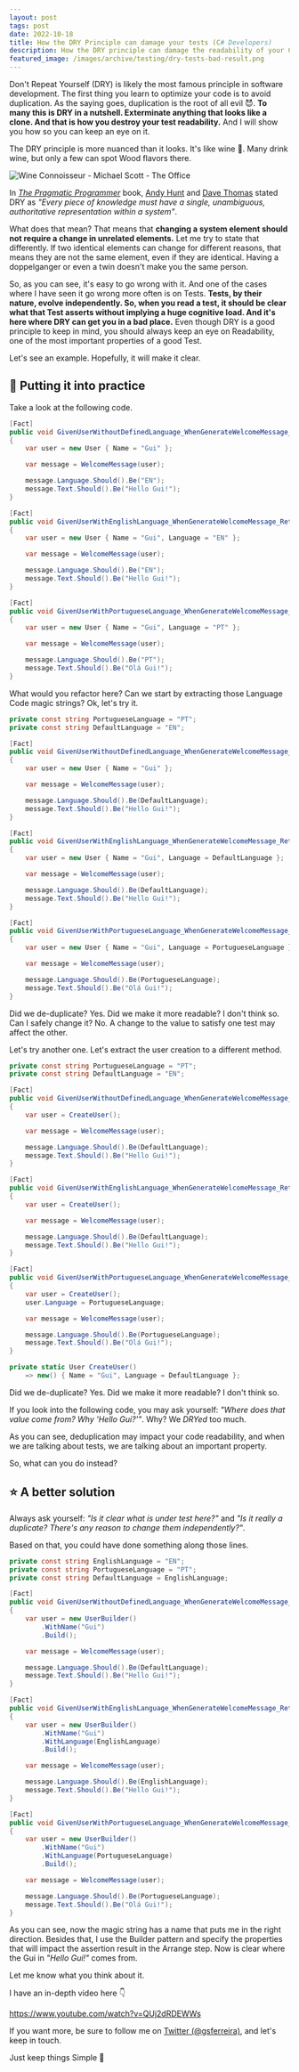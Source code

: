 ```yaml
---
layout: post
tags: post
date: 2022-10-18
title: How the DRY Principle can damage your tests (C# Developers)
description: How the DRY principle can damage the readability of your C# tests, and what you can do instead.
featured_image: /images/archive/testing/dry-tests-bad-result.png
---
```


Don't Repeat Yourself (DRY) is likely the most famous principle in software development. The first thing you learn to optimize your code is to avoid duplication. As the saying goes, duplication is the root of all evil 😈. **To many this is DRY in a nutshell. Exterminate anything that looks like a clone. And that is how you destroy your test readability.** And I will show you how so you can keep an eye on it.

The DRY principle is more nuanced than it looks. It's like wine 🍷. Many drink wine, but only a few can spot Wood flavors there.

![Wine Connoisseur - Michael Scott - The Office](/images/archive/fun/wine-connoisseur.png)

In [_The Pragmatic Programmer_](https://en.wikipedia.org/wiki/The_Pragmatic_Programmer) book, [Andy Hunt](<https://en.wikipedia.org/wiki/Andy_Hunt_(author)>) and [Dave Thomas](<https://en.wikipedia.org/wiki/Dave_Thomas_(author)>) stated DRY as _"Every piece of knowledge must have a single, unambiguous, authoritative representation within a system"_.

What does that mean? That means that **changing a system element should not require a change in unrelated elements.** Let me try to state that differently. If two identical elements can change for different reasons, that means they are not the same element, even if they are identical. Having a doppelganger or even a twin doesn't make you the same person.

So, as you can see, it's easy to go wrong with it. And one of the cases where I have seen it go wrong more often is on Tests. **Tests, by their nature, evolve independently. So, when you read a test, it should be clear what that Test asserts without implying a huge cognitive load. And it's here where DRY can get you in a bad place.** Even though DRY is a good principle to keep in mind, you should always keep an eye on Readability, one of the most important properties of a good Test.

Let's see an example. Hopefully, it will make it clear.

## 🎢 Putting it into practice

Take a look at the following code.

```csharp
[Fact]
public void GivenUserWithoutDefinedLanguage_WhenGenerateWelcomeMessage_ReturnsHello()
{
    var user = new User { Name = "Gui" };

    var message = WelcomeMessage(user);

    message.Language.Should().Be("EN");
    message.Text.Should().Be("Hello Gui!");
}

[Fact]
public void GivenUserWithEnglishLanguage_WhenGenerateWelcomeMessage_ReturnsHello()
{
    var user = new User { Name = "Gui", Language = "EN" };

    var message = WelcomeMessage(user);

    message.Language.Should().Be("EN");
    message.Text.Should().Be("Hello Gui!");
}

[Fact]
public void GivenUserWithPortugueseLanguage_WhenGenerateWelcomeMessage_ReturnsOla()
{
    var user = new User { Name = "Gui", Language = "PT" };

    var message = WelcomeMessage(user);

    message.Language.Should().Be("PT");
    message.Text.Should().Be("Olá Gui!");
}
```

What would you refactor here? Can we start by extracting those Language Code magic strings? Ok, let's try it.

```csharp
private const string PortugueseLanguage = "PT";
private const string DefaultLanguage = "EN";

[Fact]
public void GivenUserWithoutDefinedLanguage_WhenGenerateWelcomeMessage_ReturnsHello()
{
    var user = new User { Name = "Gui" };

    var message = WelcomeMessage(user);

    message.Language.Should().Be(DefaultLanguage);
    message.Text.Should().Be("Hello Gui!");
}

[Fact]
public void GivenUserWithEnglishLanguage_WhenGenerateWelcomeMessage_ReturnsHello()
{
    var user = new User { Name = "Gui", Language = DefaultLanguage };

    var message = WelcomeMessage(user);

    message.Language.Should().Be(DefaultLanguage);
    message.Text.Should().Be("Hello Gui!");
}

[Fact]
public void GivenUserWithPortugueseLanguage_WhenGenerateWelcomeMessage_ReturnsOla()
{
    var user = new User { Name = "Gui", Language = PortugueseLanguage };

    var message = WelcomeMessage(user);

    message.Language.Should().Be(PortugueseLanguage);
    message.Text.Should().Be("Olá Gui!");
}
```

Did we de-duplicate? Yes. Did we make it more readable? I don't think so. Can I safely change it? No. A change to the value to satisfy one test may affect the other.

Let's try another one. Let's extract the user creation to a different method.

```csharp
private const string PortugueseLanguage = "PT";
private const string DefaultLanguage = "EN";

[Fact]
public void GivenUserWithoutDefinedLanguage_WhenGenerateWelcomeMessage_ReturnsHello()
{
    var user = CreateUser();

    var message = WelcomeMessage(user);

    message.Language.Should().Be(DefaultLanguage);
    message.Text.Should().Be("Hello Gui!");
}

[Fact]
public void GivenUserWithEnglishLanguage_WhenGenerateWelcomeMessage_ReturnsHello()
{
    var user = CreateUser();

    var message = WelcomeMessage(user);

    message.Language.Should().Be(DefaultLanguage);
    message.Text.Should().Be("Hello Gui!");
}

[Fact]
public void GivenUserWithPortugueseLanguage_WhenGenerateWelcomeMessage_ReturnsOla()
{
    var user = CreateUser();
    user.Language = PortugueseLanguage;

    var message = WelcomeMessage(user);

    message.Language.Should().Be(PortugueseLanguage);
    message.Text.Should().Be("Olá Gui!");
}

private static User CreateUser()
    => new() { Name = "Gui", Language = DefaultLanguage };
```

Did we de-duplicate? Yes. Did we make it more readable? I don't think so.

If you look into the following code, you may ask yourself: _"Where does that value come from? Why 'Hello Gui?'"_. Why? We _DRYed_ too much.

As you can see, deduplication may impact your code readability, and when we are talking about tests, we are talking about an important property.

So, what can you do instead?

## ⭐️ A better solution

Always ask yourself: _"Is it clear what is under test here?"_ and _"Is it really a duplicate? There's any reason to change them independently?"_.

Based on that, you could have done something along those lines.

```csharp
private const string EnglishLanguage = "EN";
private const string PortugueseLanguage = "PT";
private const string DefaultLanguage = EnglishLanguage;

[Fact]
public void GivenUserWithoutDefinedLanguage_WhenGenerateWelcomeMessage_ReturnsHello()
{
    var user = new UserBuilder()
        .WithName("Gui")
        .Build();

    var message = WelcomeMessage(user);

    message.Language.Should().Be(DefaultLanguage);
    message.Text.Should().Be("Hello Gui!");
}

[Fact]
public void GivenUserWithEnglishLanguage_WhenGenerateWelcomeMessage_ReturnsHello()
{
    var user = new UserBuilder()
        .WithName("Gui")
        .WithLanguage(EnglishLanguage)
        .Build();

    var message = WelcomeMessage(user);

    message.Language.Should().Be(EnglishLanguage);
    message.Text.Should().Be("Hello Gui!");
}

[Fact]
public void GivenUserWithPortugueseLanguage_WhenGenerateWelcomeMessage_ReturnsOla()
{
    var user = new UserBuilder()
        .WithName("Gui")
        .WithLanguage(PortugueseLanguage)
        .Build();

    var message = WelcomeMessage(user);

    message.Language.Should().Be(PortugueseLanguage);
    message.Text.Should().Be("Olá Gui!");
}
```

As you can see, now the magic string has a name that puts me in the right direction. Besides that, I use the Builder pattern and specify the properties that will impact the assertion result in the Arrange step. Now is clear where the Gui in _"Hello Gui!"_ comes from.

Let me know what you think about it.

I have an in-depth video here 👇

https://www.youtube.com/watch?v=QUj2dRDEWWs

If you want more, be sure to follow me on [Twitter (@gsferreira)](https://twitter.com/gsferreira), and let's keep in touch.

Just keep things Simple 🌱

